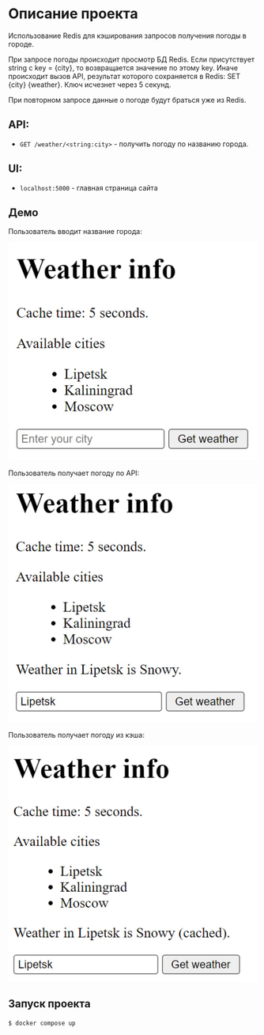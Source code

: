 # Описание проекта
Использование Redis для кэширования запросов
получения погоды в городе.


При запросе погоды происходит просмотр БД Redis.
Если присутствует string с key = {city}, то возвращается 
значение по этому key. Иначе происходит вызов API, результат
которого сохраняется в Redis: SET {city} {weather}. 
Ключ исчезнет через 5 секунд.

При повторном запросе данные о погоде будут браться уже из Redis.

## API:

- ```GET /weather/<string:city>``` - получить погоду по названию города.

## UI:

- ```localhost:5000``` - главная страница сайта

## Демо

Пользователь вводит название города:

![Enter city](imgs/enter_city.jpg)

Пользователь получает погоду по API:

![Get city weather](imgs/get_city_weather.jpg)

Пользователь получает погоду из кэша:

![Get cached city weather](imgs/get_cached_city_weather.jpg)

## Запуск проекта

```commandline
$ docker compose up
```
